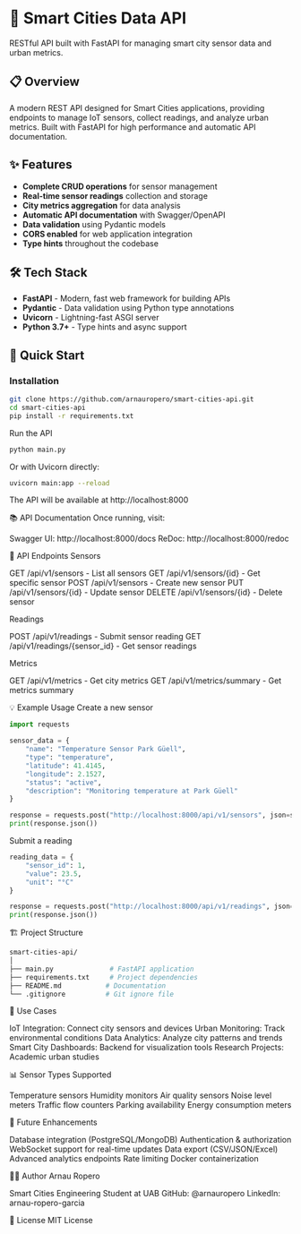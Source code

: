 # 🚀 Smart Cities Data API

RESTful API built with FastAPI for managing smart city sensor data and urban metrics.

## 📋 Overview

A modern REST API designed for Smart Cities applications, providing endpoints to manage IoT sensors, collect readings, and analyze urban metrics. Built with FastAPI for high performance and automatic API documentation.

## ✨ Features

- **Complete CRUD operations** for sensor management
- **Real-time sensor readings** collection and storage
- **City metrics aggregation** for data analysis
- **Automatic API documentation** with Swagger/OpenAPI
- **Data validation** using Pydantic models
- **CORS enabled** for web application integration
- **Type hints** throughout the codebase

## 🛠️ Tech Stack

- **FastAPI** - Modern, fast web framework for building APIs
- **Pydantic** - Data validation using Python type annotations
- **Uvicorn** - Lightning-fast ASGI server
- **Python 3.7+** - Type hints and async support

## 🚀 Quick Start

### Installation
```bash
git clone https://github.com/arnauropero/smart-cities-api.git
cd smart-cities-api
pip install -r requirements.txt
```
Run the API
```bash
python main.py
```
Or with Uvicorn directly:
```bash
uvicorn main:app --reload
```
The API will be available at http://localhost:8000

📚 API Documentation
Once running, visit:

Swagger UI: http://localhost:8000/docs
ReDoc: http://localhost:8000/redoc

🔌 API Endpoints
Sensors

GET /api/v1/sensors - List all sensors
GET /api/v1/sensors/{id} - Get specific sensor
POST /api/v1/sensors - Create new sensor
PUT /api/v1/sensors/{id} - Update sensor
DELETE /api/v1/sensors/{id} - Delete sensor

Readings

POST /api/v1/readings - Submit sensor reading
GET /api/v1/readings/{sensor_id} - Get sensor readings

Metrics

GET /api/v1/metrics - Get city metrics
GET /api/v1/metrics/summary - Get metrics summary

💡 Example Usage
Create a new sensor
```python
import requests

sensor_data = {
    "name": "Temperature Sensor Park Güell",
    "type": "temperature",
    "latitude": 41.4145,
    "longitude": 2.1527,
    "status": "active",
    "description": "Monitoring temperature at Park Güell"
}

response = requests.post("http://localhost:8000/api/v1/sensors", json=sensor_data)
print(response.json())
```
Submit a reading
```python
reading_data = {
    "sensor_id": 1,
    "value": 23.5,
    "unit": "°C"
}

response = requests.post("http://localhost:8000/api/v1/readings", json=reading_data)
print(response.json())
```

🏗️ Project Structure
```bash
smart-cities-api/
│
├── main.py              # FastAPI application
├── requirements.txt     # Project dependencies
├── README.md           # Documentation
└── .gitignore          # Git ignore file
```

🎯 Use Cases

IoT Integration: Connect city sensors and devices
Urban Monitoring: Track environmental conditions
Data Analytics: Analyze city patterns and trends
Smart City Dashboards: Backend for visualization tools
Research Projects: Academic urban studies

📊 Sensor Types Supported

Temperature sensors
Humidity monitors
Air quality sensors
Noise level meters
Traffic flow counters
Parking availability
Energy consumption meters

🔮 Future Enhancements

 Database integration (PostgreSQL/MongoDB)
 Authentication & authorization
 WebSocket support for real-time updates
 Data export (CSV/JSON/Excel)
 Advanced analytics endpoints
 Rate limiting
 Docker containerization

👨‍💻 Author
Arnau Ropero

Smart Cities Engineering Student at UAB
GitHub: @arnauropero
LinkedIn: arnau-ropero-garcia

📝 License
MIT License



